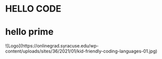 # HELLO CODE

<h1>hello prime</h1>
![Logo](https://onlinegrad.syracuse.edu/wp-content/uploads/sites/36/2021/01/kid-friendly-coding-languages-01.jpg)
